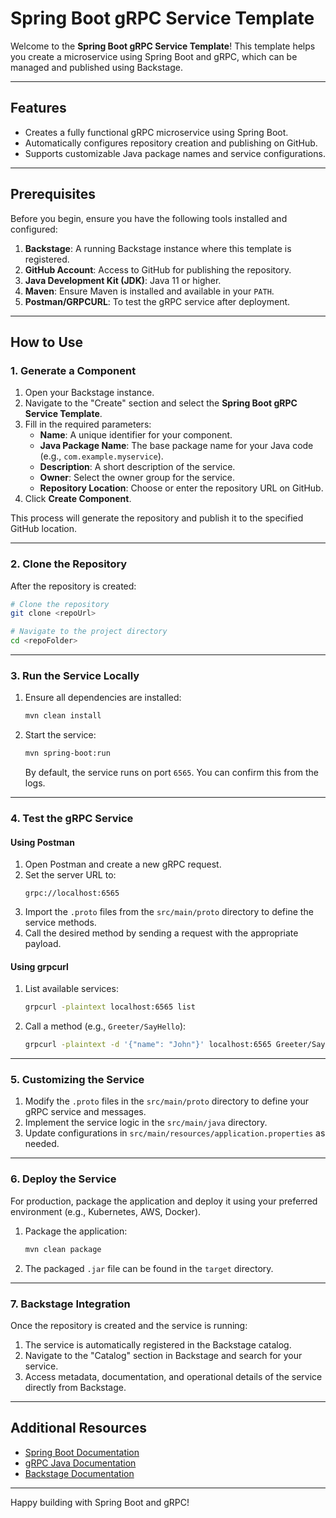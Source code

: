 # Spring Boot gRPC Service Template

Welcome to the **Spring Boot gRPC Service Template**! This template helps you create a microservice using Spring Boot and gRPC, which can be managed and published using Backstage.

---

## Features

- Creates a fully functional gRPC microservice using Spring Boot.
- Automatically configures repository creation and publishing on GitHub.
- Supports customizable Java package names and service configurations.

---

## Prerequisites

Before you begin, ensure you have the following tools installed and configured:

1. **Backstage**: A running Backstage instance where this template is registered.
2. **GitHub Account**: Access to GitHub for publishing the repository.
3. **Java Development Kit (JDK)**: Java 11 or higher.
4. **Maven**: Ensure Maven is installed and available in your `PATH`.
5. **Postman/GRPCURL**: To test the gRPC service after deployment.

---

## How to Use

### 1. **Generate a Component**

1. Open your Backstage instance.
2. Navigate to the "Create" section and select the **Spring Boot gRPC Service Template**.
3. Fill in the required parameters:
   - **Name**: A unique identifier for your component.
   - **Java Package Name**: The base package name for your Java code (e.g., `com.example.myservice`).
   - **Description**: A short description of the service.
   - **Owner**: Select the owner group for the service.
   - **Repository Location**: Choose or enter the repository URL on GitHub.
4. Click **Create Component**.

This process will generate the repository and publish it to the specified GitHub location.

---

### 2. **Clone the Repository**

After the repository is created:

```bash
# Clone the repository
git clone <repoUrl>

# Navigate to the project directory
cd <repoFolder>
```

---

### 3. **Run the Service Locally**

1. Ensure all dependencies are installed:
   ```bash
   mvn clean install
   ```

2. Start the service:
   ```bash
   mvn spring-boot:run
   ```

   By default, the service runs on port `6565`. You can confirm this from the logs.

---

### 4. **Test the gRPC Service**

#### Using Postman

1. Open Postman and create a new gRPC request.
2. Set the server URL to:
   ```
   grpc://localhost:6565
   ```
3. Import the `.proto` files from the `src/main/proto` directory to define the service methods.
4. Call the desired method by sending a request with the appropriate payload.

#### Using grpcurl

1. List available services:
   ```bash
   grpcurl -plaintext localhost:6565 list
   ```

2. Call a method (e.g., `Greeter/SayHello`):
   ```bash
   grpcurl -plaintext -d '{"name": "John"}' localhost:6565 Greeter/SayHello
   ```

---

### 5. **Customizing the Service**

1. Modify the `.proto` files in the `src/main/proto` directory to define your gRPC service and messages.
2. Implement the service logic in the `src/main/java` directory.
3. Update configurations in `src/main/resources/application.properties` as needed.

---

### 6. **Deploy the Service**

For production, package the application and deploy it using your preferred environment (e.g., Kubernetes, AWS, Docker).

1. Package the application:
   ```bash
   mvn clean package
   ```

2. The packaged `.jar` file can be found in the `target` directory.

---

### 7. **Backstage Integration**

Once the repository is created and the service is running:

1. The service is automatically registered in the Backstage catalog.
2. Navigate to the "Catalog" section in Backstage and search for your service.
3. Access metadata, documentation, and operational details of the service directly from Backstage.

---

## Additional Resources

- [Spring Boot Documentation](https://spring.io/projects/spring-boot)
- [gRPC Java Documentation](https://grpc.io/docs/languages/java/)
- [Backstage Documentation](https://backstage.io/docs)

---

Happy building with Spring Boot and gRPC!
